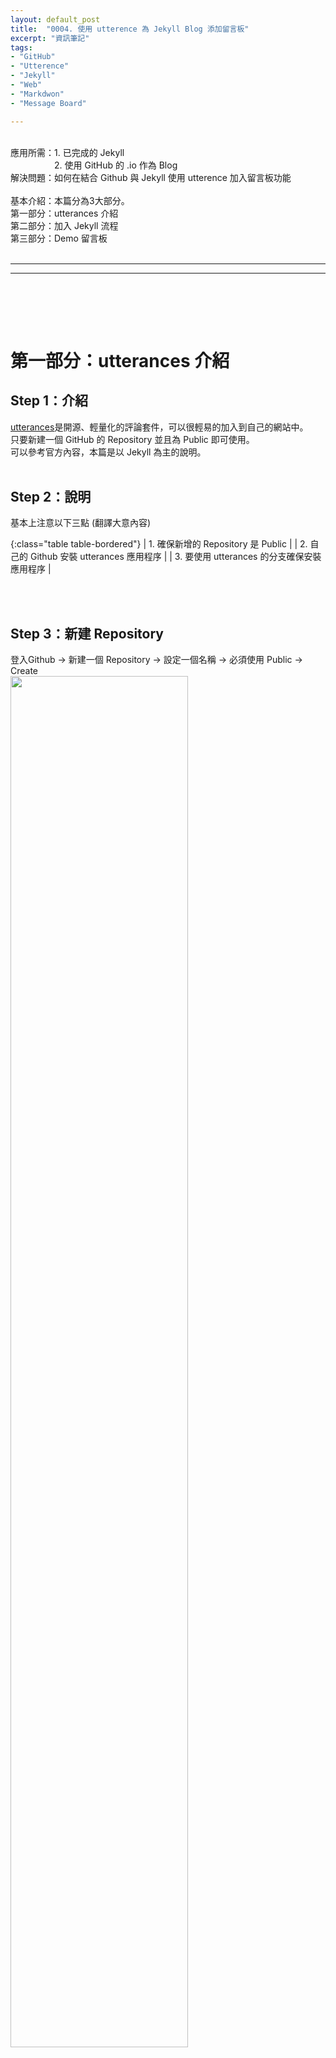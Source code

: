 ```yaml
---
layout: default_post
title:  "0004. 使用 utterence 為 Jekyll Blog 添加留言板"
excerpt: "資訊筆記"
tags: 
- "GitHub"
- "Utterence"
- "Jekyll"
- "Web"
- "Markdwon"
- "Message Board"

---
```

<div class="summary">
<br/>應用所需：1. 已完成的 Jekyll 
<br/>&emsp;&emsp;&emsp;&emsp;&emsp;2. 使用 GitHub 的 .io 作為 Blog
<br/>解決問題：如何在結合 Github 與 Jekyll 使用 utterence 加入留言板功能
<br/>
<br/>基本介紹：本篇分為3大部分。
<br/>第一部分：utterances 介紹
<br/>第二部分：加入 Jekyll 流程
<br/>第三部分：Demo 留言板
</div>
<div class="title">
    <br/><hr class="titleinner">
	<span></span>
	<hr class="titleinner"><br/>
</div>


<br/><br/>
<h1>第一部分：utterances 介紹</h1>

<h2>Step 1：介紹</h2>
<a href="https://utteranc.es/">utterances</a>是開源、輕量化的評論套件，可以很輕易的加入到自己的網站中。
<br/>只要新建一個 GitHub 的 Repository 並且為 Public 即可使用。
<br/>可以參考官方內容，本篇是以 Jekyll 為主的說明。
<br/><br/>

<h2>Step 2：說明</h2>
基本上注意以下三點 (翻譯大意內容)

{:class="table table-bordered"}
| 1. 確保新增的 Repository 是 Public | 
| 2. 自己的 Github 安裝 utterances 應用程序 | 
| 3. 要使用 utterances 的分支確保安裝應用程序 | 

<br/><br/>

<h2>Step 3：新建 Repository</h2>
登入Github -> 新建一個 Repository -> 設定一個名稱 -> 必須使用 Public -> Create
<br/> <img src="/assets/image/Infomation/2023_12_30/002.png" width="75%" height="75%" />
<br/><br/>

<h2>Step 3：安裝 utterances - 1</h2>
連進<a href="https://utteranc.es/">utterances官網</a>，點擊連結下圖黑框的地方。
<br/> <img src="/assets/image/Infomation/2023_12_30/001.png" width="75%" height="75%" />
<br/><br/>

<h2>Step 4：安裝 utterances - 2</h2>
登入自己的 GitHub -> 選擇右上角 Install -> 安裝完成後變成 Configure
<br/>點進 Configure 進入配置
<br/> <img src="/assets/image/Infomation/2023_12_30/003.png" width="75%" height="75%" />
<br/><br/>

<h2>Step 5：綁定 Repository</h2>
進入後到中間的地方 -> 選擇 Only select repositories -> 指定剛剛新建的 Repository
<br/> <img src="/assets/image/Infomation/2023_12_30/004.png" width="75%" height="75%" />
<br/><br/>

<h2>Step 6：產生腳本 - 1</h2>
接著確認自己的帳號與Repository，如圖，進入自己新建的Repositroy 後，將圈選地方複製
<br/> <img src="/assets/image/Infomation/2023_12_30/005.png" width="75%" height="75%" />
<br/><br/>

<h2>Step 7：產生腳本 - 2</h2>
將複製的內容貼上到官網的以下位置
<br/> <img src="/assets/image/Infomation/2023_12_30/006.png" width="75%" height="75%" />
<br/><br/>

<h2>Step 8：產生腳本 - 3</h2>
如果有需要配置樣式，可以再看官方的選項
<br/>為了展示這邊選擇 Copy，將腳本複製
<br/> <img src="/assets/image/Infomation/2023_12_30/007.png" width="75%" height="75%" />
<br/><br/>


<br/><br/>
<h1>第二部分：加入 Jekyll 流程</h1>

<h2>Step 1：確定位置</h2>
這邊目標是將留言板放置到每個文章的最下方，因此開啟了 Layout -> default_post.html -> 放在每個留言的最後footer的地方
<br/>※一定要加上 id = comments 的 dom 元件

``` javascript
<!-- 留言板 -->
<div>
  <div id="comments"></div>            
</div>
<script src="https://utteranc.es/client.js" repo="gotoa1234/github.io.comment" issue-term="pathname" theme="github-light" crossorigin="anonymous" async>
</script>

```

<br/> <img src="/assets/image/Infomation/2023_12_30/008.png" width="75%" height="75%" />
<br/><br/>

<h2>Step 2：顯示結果</h2>
留言板就會在每個文章的最下方出現
<br/> <img src="/assets/image/Infomation/2023_12_30/009.png" width="75%" height="75%" />
<br/><br/>


<br/><br/>
<h1>第三部分：Demo 留言板</h1>

<h2>Step 1：在本篇留言</h2>
上面代碼調整完成後，Push 到 Github 上，可以發現有留言板，我們在這篇文章留言，如下：
<br/> <img src="/assets/image/Infomation/2023_12_30/010.png" width="75%" height="75%" />
<br/><br/>

<h2>Step 2：每篇都有留言板 - 完成</h2>
再隨意開啟別篇的文章，可以發現每個留言板都是獨立的，完成留言板架設了
<br/> <img src="/assets/image/Infomation/2023_12_30/011.png" width="75%" height="75%" />
<br/><br/>